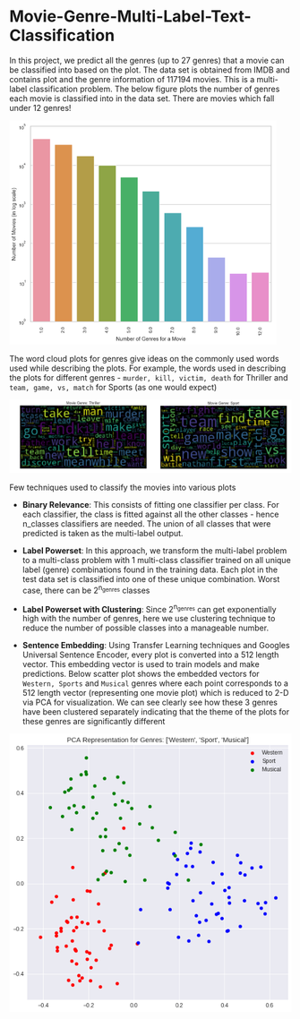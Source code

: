 # Movie-Genre-Multi-Label-Text-Classification

In this project, we predict all the genres (up to 27 genres) that a movie can be classified into based on the plot. The data set is obtained from IMDB and contains plot and the genre information of 117194 movies. This is a multi-label classification problem. The below figure plots the number of genres each movie is classified into in the data set. There are movies which fall under 12 genres!

<img height=400 src="./Images/results/genres_per_movie.png"/>

The word cloud plots for genres give ideas on the commonly used words used while describing the plots. For example, the words used in describing the plots for different genres - `murder, kill, victim, death` for Thriller and `team, game, vs, match` for Sports (as one would expect) 

<img src="./Images/results/wordcloud_Thriller_Sports.png"/>

Few techniques used to classify the movies into various plots
* **Binary Relevance**: This consists of fitting one classifier per class. For each classifier, the class is fitted against all the other classes - hence n_classes classifiers are needed. The union of all classes that were predicted is taken as the multi-label output.

* **Label Powerset**: In this approach, we transform the multi-label problem to a multi-class problem with 1 multi-class classifier trained on all unique label (genre) combinations found in the training data. Each plot in the test data set is classified into one of these unique combination. Worst case, there can be 2<sup>n<sub>genres</sub></sup> classes 

* **Label Powerset with Clustering**: Since 2<sup>n<sub>genres</sub></sup> can get exponentially high with the number of genres, here we use clustering technique to reduce the number of possible classes into a manageable number. 

* **Sentence Embedding**: Using Transfer Learning techniques and Googles Universal Sentence Encoder, every plot is converted into a 512 length vector. This embedding vector is used to train models and make predictions. Below scatter plot shows the embedded vectors for `Western, Sports` and `Musical` genres where each point corresponds to a 512 length vector (representing one movie plot) which is reduced to 2-D via PCA for visualization. We can see clearly see how these 3 genres have been clustered separately indicating that the theme of the plots for these genres are significantly different

<img src="./Images/results/scatter_embedding_western_sport_musical.png"/>




